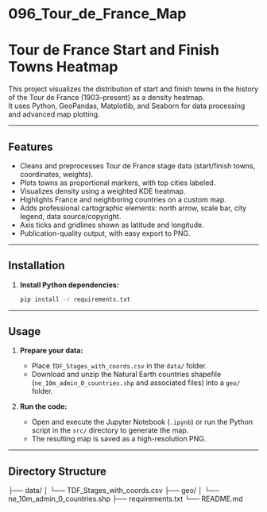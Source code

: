 # 096_Tour_de_France_Map  
# Tour de France Start and Finish Towns Heatmap

This project visualizes the distribution of start and finish towns in the history of the Tour de France (1903–present) as a density heatmap.  
It uses Python, GeoPandas, Matplotlib, and Seaborn for data processing and advanced map plotting.

---

## Features

- Cleans and preprocesses Tour de France stage data (start/finish towns, coordinates, weights).
- Plots towns as proportional markers, with top cities labeled.
- Visualizes density using a weighted KDE heatmap.
- Highlights France and neighboring countries on a custom map.
- Adds professional cartographic elements: north arrow, scale bar, city legend, data source/copyright.
- Axis ticks and gridlines shown as latitude and longitude.
- Publication-quality output, with easy export to PNG.

---

## Installation

1. **Install Python dependencies:**
    ```bash
    pip install -r requirements.txt
    ```

---

## Usage

1. **Prepare your data:**
    - Place `TDF_Stages_with_coords.csv` in the `data/` folder.
    - Download and unzip the Natural Earth countries shapefile (`ne_10m_admin_0_countries.shp` and associated files) into a `geo/` folder.

2. **Run the code:**
    - Open and execute the Jupyter Notebook (`.ipynb`) or run the Python script in the `src/` directory to generate the map.
    - The resulting map is saved as a high-resolution PNG.

---

## Directory Structure

├── data/
│ └── TDF_Stages_with_coords.csv
├── geo/
│ └── ne_10m_admin_0_countries.shp
├── requirements.txt
└── README.md

